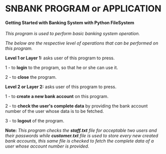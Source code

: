 # SNBANK PROGRAM or APPLICATION

#### Getting Started with Banking System with Python FileSystem

*This program is used to perform basic banking system operation.*

*The below are the respective level of operations that can be performed on this program.*

**Level 1 or Layer 1:** asks user of this program to press.

1 - to **login** to the program, so that he or she can use it.

2 - to **close** the program.


**Level 2 or Layer 2:** asks user of this program to press.

1 - to **create a new bank account** on this program.

2 - to **check the user's complete data** by providing the bank account number of the user whose data is to be fetched.

3 - to **logout** of the program.


**Note:** *This program checks the **staff.txt** file for acceptable two users and their passwords while **customer.txt** file is used to store every new created bank accounts, this same file is checked to fetch the complete data of a user whose account number is provided.*




